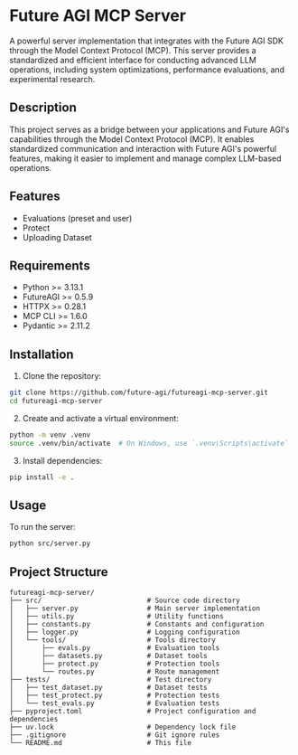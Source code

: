 # Future AGI MCP Server

A powerful server implementation that integrates with the Future AGI SDK through the Model Context Protocol (MCP). This server provides a standardized and efficient interface for conducting advanced LLM operations, including system optimizations, performance evaluations, and experimental research.

## Description

This project serves as a bridge between your applications and Future AGI's capabilities through the Model Context Protocol (MCP). It enables standardized communication and interaction with Future AGI's powerful features, making it easier to implement and manage complex LLM-based operations.

## Features

- Evaluations (preset and user)
- Protect
- Uploading Dataset

## Requirements

- Python >= 3.13.1
- FutureAGI >= 0.5.9
- HTTPX >= 0.28.1
- MCP CLI >= 1.6.0
- Pydantic >= 2.11.2

## Installation

1. Clone the repository:

```bash
git clone https://github.com/future-agi/futureagi-mcp-server.git
cd futureagi-mcp-server
```

2. Create and activate a virtual environment:

```bash
python -m venv .venv
source .venv/bin/activate  # On Windows, use `.venv\Scripts\activate`
```

3. Install dependencies:

```bash
pip install -e .
```

## Usage

To run the server:

```bash
python src/server.py
```

## Project Structure

```
futureagi-mcp-server/
├── src/                          # Source code directory
│   ├── server.py                 # Main server implementation
│   ├── utils.py                  # Utility functions
│   ├── constants.py              # Constants and configuration
│   ├── logger.py                 # Logging configuration
│   └── tools/                    # Tools directory
│       ├── evals.py              # Evaluation tools
│       ├── datasets.py           # Dataset tools
│       ├── protect.py            # Protection tools
│       └── routes.py             # Route management
├── tests/                        # Test directory
│   ├── test_dataset.py           # Dataset tests
│   ├── test_protect.py           # Protection tests
│   └── test_evals.py             # Evaluation tests
├── pyproject.toml                # Project configuration and dependencies
├── uv.lock                       # Dependency lock file
├── .gitignore                    # Git ignore rules
└── README.md                     # This file

```
